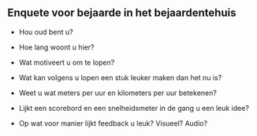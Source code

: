 ## Enquete voor bejaarde in het bejaardentehuis

- Hou oud bent u?

- Hoe lang woont u hier?

- Wat motiveert u om te lopen?

- Wat kan volgens u lopen een stuk leuker maken dan het nu is?

- Weet u wat meters per uur en kilometers per uur betekenen?

- Lijkt een scorebord en een snelheidsmeter in de gang u een leuk idee?

- Op wat voor manier lijkt feedback u leuk? Visueel? Audio?